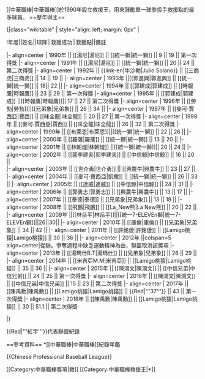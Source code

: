 [[中華職棒|中華職棒]]於1990年設立救援王，用來鼓勵單一球季投手救援點的最多球員。
==歷年得主==

{|class="wikitable" | style="align: left; margin: 0px" |
<!--{|border="1" algin=left-->

!年度||姓名||球隊||救援成功||救援點||備註

|- align=center
| 1990年 || [[湯尼|湯尼]] || [[統一獅|統一獅]] || 9 || 19 || 第一次得獎
|- align=center
| 1991年 || [[湯尼|湯尼]] || [[統一獅|統一獅]] || 20 || 24 || 第二次得獎
|- align=center
| 1992年 || {{link-en|牛沙勒|Julio Solano}} || [[三商虎|三商虎]] || 14 || 19 ||
|- align=center
| 1993年 ||[[郭進興|郭進興]] || [[統一獅|統一獅]] || 18|| 22 ||
|- align=center
| 1994年 || [[郭建成|郭建成]] || [[時報鷹|時報鷹]] || 23 || 29 || 第一次得獎
|- align=center
| 1995年 || [[郭建成|郭建成]] ||[[時報鷹|時報鷹]]|| 17 || 27 || 第二次得獎
|- align=center
| 1996年 || [[勞勃|勞勃]]||[[兄弟象|兄弟象]] || 26 || 34 ||
|- align=center
| 1997年 || [[麥可·賈西亞|賈西]] || [[味全龍|味全龍]] || 20 || 27 || 第一次得獎
|- align=center
| 1998年 || [[麥可·賈西亞|賈西]] || [[味全龍|味全龍]] || 26 || 32 || 第二次得獎
|- align=center
| 1999年 || [[布萊恩|布萊恩]]||[[統一獅|統一獅]] || 22 || 26 ||
|- align=center
| 2000年 || [[羅薩|羅薩]] || [[統一獅|統一獅]] || 13 || 20 ||
|- align=center
| 2001年 || [[林朝煌|林朝煌]] ||[[統一獅|統一獅]]|| 20 || 24 ||
|- align=center	
| 2002年 || [[郭李建夫|郭李建夫]] || [[中信鯨|中信鯨]] || 16 || 20 ||	
|- align=center	
| 2003年 || [[世介勇|世介勇]] || [[興農牛|興農牛]] || 23 || 27 ||
|- align=center
| 2004年 || [[麥可·賈西亞|凱撒]] || [[統一獅|統一獅]] || 26 || 33 ||
|- align=center
| 2005年 || [[達威|達威]] || [[中信鯨|中信鯨]] || 24 || 31 ||
|- align=center
| 2006年 || [[郭勇志|郭勇志]] || [[興農牛|興農牛]] || 13 || 17 ||
|- align=center
| 2007年 || [[泰德|泰德]] || [[兄弟象|兄弟象]] || 13 || 18 ||
|- align=center
| 2008年 || [[飛鵬|飛鵬]] || [[La_New熊|La New熊]] || 20 || 22 ||
|- align=center
| 2009年 ||[[林岳平|林岳平]]||[[統一7-ELEVEn獅|統一7-ELEVEn獅]]||26||30||
|- align=center
| 2010年 || [[庫倫|庫倫]] || [[兄弟象|兄弟象]] || 34 || 42 ||
|- align=center
| 2011年 || [[許銘倢|許銘倢]] || [[Lamigo桃猿|Lamigo桃猿]] || 30 || 36 ||
|- align=center
| 2012年 ||colspan=5 align=center|從缺。爭奪過程中缺乏運動精神為由，聯盟取消該獎項
|- align=center
| 2013年 || [[湯瑪仕B.T|湯瑪仕]] || [[兄弟象|兄弟象]] || 26 || 29 ||
|- align=center
| 2014年 || [[米吉亞M.M|米吉亞]] || [[Lamigo桃猿|Lamigo桃猿]] || 35 || 36 ||
|- align=center
| 2015年 || [[陳鴻文|陳鴻文]] || [[中信兄弟|中信兄弟]] || 24 || 25 || 第一次得獎
|- align=center
| 2016年 || [[陳鴻文|陳鴻文]] || [[中信兄弟|中信兄弟]] || 15 || 23 || 第二次得獎
|- align=center
| 2017年 || [[陳禹勳|陳禹勳]] || [[Lamigo桃猿|Lamigo桃猿]] || {{Red|'''37'''}} || 43 || 第一次得獎
|- align=center
| 2018年 || [[陳禹勳|陳禹勳]] || [[Lamigo桃猿|Lamigo桃猿]] || 30 || 51.1 || 第二次得獎

|}

{{Red|'''紅字'''}}代表聯盟紀錄

==參考資料==
*[[中華職棒|中華職棒]]紀錄年鑑

{{Chinese Professional Baseball League}}

[[Category:中華職棒獎項|救]]
[[Category:中華職棒救援王|*]]